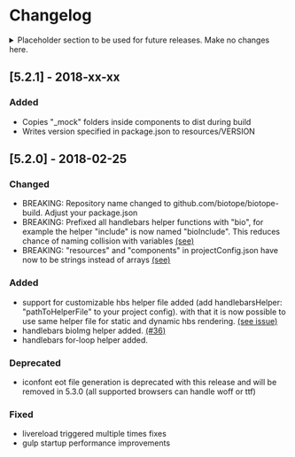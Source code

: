 # Changelog

<details>
  <summary>
	Placeholder section to be used for future releases. Make no changes here.
  </summary>

## [Unreleased] - YYYY-MM-DD
### Added
- for new features.
### Changed
- for changes in existing functionality.
### Deprecated
- for soon-to-be removed features.
### Removed
- for now removed features.
### Fixed
- for any bug fixes.

</details>

## [5.2.1] - 2018-xx-xx
### Added
- Copies "_mock" folders inside components to dist during build
- Writes version specified in package.json to resources/VERSION

## [5.2.0] - 2018-02-25
### Changed
 - BREAKING: Repository name changed to github.com/biotope/biotope-build. Adjust your package.json 
 - BREAKING: Prefixed all handlebars helper functions with "bio", for example the helper "include" is now named "bioInclude". This reduces chance of naming collision with variables [(see)](https://github.com/biotope/biotope-build/pull/45/files)
 - BREAKING: "resources" and "components" in projectConfig.json have now to be strings instead of arrays [(see)](https://github.com/biotope/biotope-build/pull/40/commits/3cde1073237241db1fc0749ca24b3a9ec41e4521)
 ### Added
- support for customizable hbs helper file added (add handlebarsHelper: "pathToHelperFile" to your project config). with that it is now possible to use same helper file for static and dynamic hbs rendering. [(see issue)](https://github.com/biotope/biotope-build/issues/4)
- handlebars bioImg helper added. [(#36)](https://github.com/biotope/biotope-build/issues/36)
- handlebars for-loop helper added.
 ### Deprecated
- iconfont eot file generation is deprecated with this release and will be removed in 5.3.0 (all supported browsers can handle woff or ttf)
### Fixed
- livereload triggered multiple times fixes
- gulp startup performance improvements
